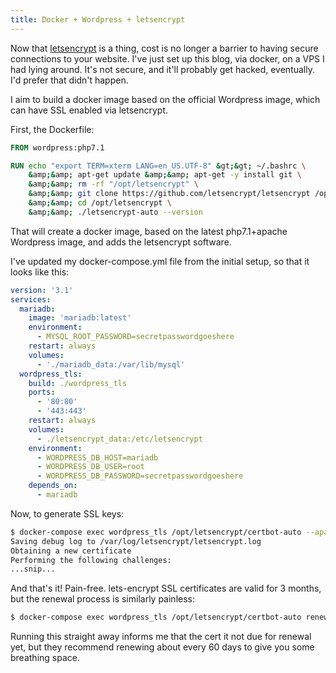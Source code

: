 ```yaml
---
title: Docker + Wordpress + letsencrypt
---
```


Now that [letsencrypt](https://letsencrypt.org) is a thing, cost is no longer a barrier to having secure connections to your website. I've just set up this blog, via docker, on a VPS I had lying around. It's not secure, and it'll probably get hacked, eventually. I'd prefer that didn't happen.

I aim to build a docker image based on the official Wordpress image, which can have SSL enabled via letsencrypt.

First, the Dockerfile:
```Dockerfile
FROM wordpress:php7.1

RUN echo "export TERM=xterm LANG=en_US.UTF-8" &gt;&gt; ~/.bashrc \
    &amp;&amp; apt-get update &amp;&amp; apt-get -y install git \
    &amp;&amp; rm -rf "/opt/letsencrypt" \
    &amp;&amp; git clone https://github.com/letsencrypt/letsencrypt /opt/letsencrypt \
    &amp;&amp; cd /opt/letsencrypt \
    &amp;&amp; ./letsencrypt-auto --version
```
That will create a docker image, based on the latest php7.1+apache Wordpress image, and adds the letsencrypt software.

I've updated my docker-compose.yml file from the initial setup, so that it looks like this:

```yaml
version: '3.1'
services:
  mariadb:
    image: 'mariadb:latest'
    environment:
      - MYSQL_ROOT_PASSWORD=secretpasswordgoeshere
    restart: always
    volumes:
      - './mariadb_data:/var/lib/mysql'
  wordpress_tls:
    build: ./wordpress_tls
    ports:
      - '80:80'
      - '443:443'
    restart: always
    volumes:
      - ./letsencrypt_data:/etc/letsencrypt
    environment:
      - WORDPRESS_DB_HOST=mariadb
      - WORDPRESS_DB_USER=root
      - WORDPRESS_DB_PASSWORD=secretpasswordgoeshere
    depends_on:
      - mariadb
```
Now, to generate SSL keys:

```bash
$ docker-compose exec wordpress_tls /opt/letsencrypt/certbot-auto --apache -d your.domain.com --agree-tos -n -m you@your.domain.com
Saving debug log to /var/log/letsencrypt/letsencrypt.log
Obtaining a new certificate
Performing the following challenges:
...snip...
```
And that's it! Pain-free. lets-encrypt SSL certificates are valid for 3 months, but the renewal process is similarly painless:

```bash
$ docker-compose exec wordpress_tls /opt/letsencrypt/certbot-auto renew
```
Running this straight away informs me that the cert it not due for renewal yet, but they recommend renewing about every 60 days to give you some breathing space.
